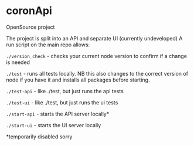 # coronApi

OpenSource project 

The project is split into an API and separate UI (currently undeveloped)
A run script on the main repo allows: 

`./version_check` - checks your current node version to confirm if a change is needed 

`./test` - runs all tests locally. NB this also changes to the correct version of node if you have it and installs all packages before starting.

`./test-api` - like ./test, but just runs the api tests

`./test-ui` - like ./test, but just runs the ui tests

`./start-api` - starts the API server locally* 

`./start-ui` - starts the UI server locally

*temporarily disabled sorry
